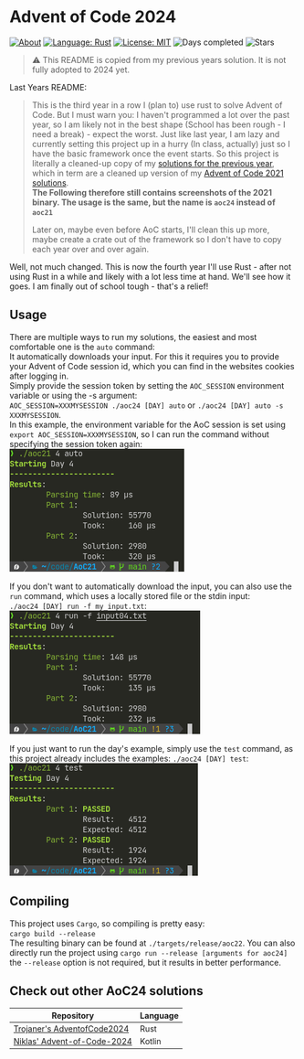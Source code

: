 # Advent of Code 2024

[![About](https://img.shields.io/badge/Advent%20of%20Code-2024-brightgreen?style=flat-square)](https://adventofcode.com/2024/about)
[![Language: Rust](https://img.shields.io/badge/Language-Rust-orange.svg?style=flat-square)](https://en.wikipedia.org/wiki/Rust_(programming_language))
[![License: MIT](https://img.shields.io/badge/License-MIT-blue.svg?style=flat-square)](https://mit-license.org/)
![Days completed](https://img.shields.io/badge/Days%20completed-0-red?style=flat-square)
![Stars](https://img.shields.io/badge/Stars-0-yellow?style=flat-square)

> ⚠️ This README is copied from my previous years solution. It is not fully adopted to 2024 yet.

Last Years README:
> This is the third year in a row I (plan to) use rust to solve Advent of Code. But I must warn you: I haven't programmed a lot over the past year, so I am likely not in the best shape (School has been rough - I need a break) - expect the worst.
> Just like last year, I am lazy and currently setting this project up in a hurry (In class, actually) just so I have the basic framework once the event starts. So this project is literally a cleaned-up copy of my [solutions for the previous year](https://github.com/LeMoonStar/AoC22), which in term are a cleaned up version of my [Advent of Code 2021 solutions](https://github.com/LeMoonStar/AoC21).  
> **The Following therefore still contains screenshots of the 2021 binary. The usage is the same, but the name is `aoc24` instead of `aoc21`**
> 
> Later on, maybe even before AoC starts, I'll clean this up more, maybe create a crate out of the framework so I don't have to copy each year over and over again.

Well, not much changed. This is now the fourth year I'll use Rust - after not using Rust in a while and likely with a lot less time at hand. We'll see how it goes. I am finally out of school tough - that's a relief!

## Usage

There are multiple ways to run my solutions, the easiest and most comfortable one is the `auto` command:  
It automatically downloads your input. For this it requires you to provide your Advent of Code session id, which you can find in the websites cookies after logging in.  
Simply provide the session token by setting the `AOC_SESSION` environment variable or using the -s argument:  
`AOC_SESSION=XXXMYSESSION ./aoc24 [DAY] auto` or `./aoc24 [DAY] auto -s XXXMYSESSION`.  
In this example, the environment variable for the AoC session is set using `export AOC_SESSION=XXXMYSESSION`, so I can run the command without specifying the session token again:  
![auto command in action](./images/auto.png)  

If you don't want to automatically download the input, you can also use the `run` command, which uses a locally stored file or the stdin input:  
`./aoc24 [DAY] run -f my_input.txt`:  
![run command in action](./images/run.png)  

If you just want to run the day's example, simply use the `test` command, as this project already includes the examples:
`./aoc24 [DAY] test`:  
![test command in action](./images/test.png)  

## Compiling

This project uses `Cargo`, so compiling is pretty easy:  
`cargo build --release`  
The resulting binary can be found at `./targets/release/aoc22`. You can also directly run the project using `cargo run --release [arguments for aoc24]`  
the `--release` option is not required, but it results in better performance.

## Check out other AoC24 solutions

| Repository                                                                       | Language |
|----------------------------------------------------------------------------------|----------|
| [Trojaner's AdventofCode2024](https://github.com/TrojanerHD/AdventofCode2024)    | Rust     |
| [Niklas' Advent-of-Code-2024](https://github.com/derNiklaas/Advent-of-Code-2024) | Kotlin   |
